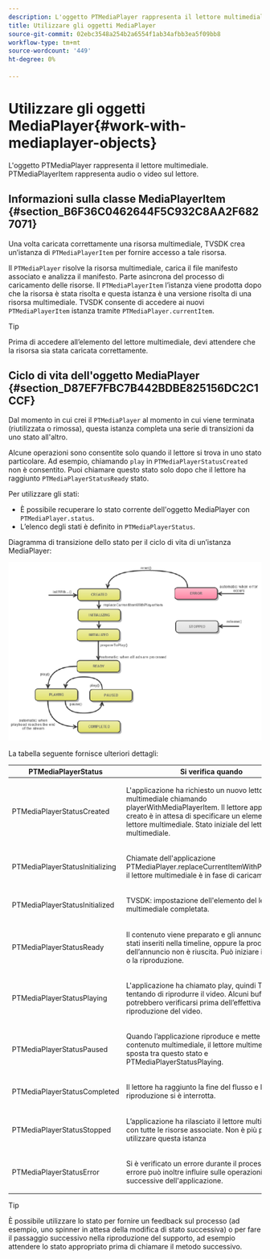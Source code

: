 ```yaml
---
description: L'oggetto PTMediaPlayer rappresenta il lettore multimediale. PTMediaPlayerItem rappresenta audio o video sul lettore.
title: Utilizzare gli oggetti MediaPlayer
source-git-commit: 02ebc3548a254b2a6554f1ab34afbb3ea5f09bb8
workflow-type: tm+mt
source-wordcount: '449'
ht-degree: 0%

---
```


# Utilizzare gli oggetti MediaPlayer{#work-with-mediaplayer-objects}

L&#39;oggetto PTMediaPlayer rappresenta il lettore multimediale. PTMediaPlayerItem rappresenta audio o video sul lettore.

## Informazioni sulla classe MediaPlayerItem {#section_B6F36C0462644F5C932C8AA2F6827071}

Una volta caricata correttamente una risorsa multimediale, TVSDK crea un’istanza di `PTMediaPlayerItem` per fornire accesso a tale risorsa.

Il `PTMediaPlayer` risolve la risorsa multimediale, carica il file manifesto associato e analizza il manifesto. Parte asincrona del processo di caricamento delle risorse. Il `PTMediaPlayerItem` l’istanza viene prodotta dopo che la risorsa è stata risolta e questa istanza è una versione risolta di una risorsa multimediale. TVSDK consente di accedere ai nuovi `PTMediaPlayerItem` istanza tramite `PTMediaPlayer.currentItem`.

>[!TIP]
>
>Prima di accedere all’elemento del lettore multimediale, devi attendere che la risorsa sia stata caricata correttamente.

## Ciclo di vita dell&#39;oggetto MediaPlayer {#section_D87EF7FBC7B442BDBE825156DC2C1CCF}

Dal momento in cui crei il `PTMediaPlayer` al momento in cui viene terminata (riutilizzata o rimossa), questa istanza completa una serie di transizioni da uno stato all&#39;altro.

Alcune operazioni sono consentite solo quando il lettore si trova in uno stato particolare. Ad esempio, chiamando `play` in `PTMediaPlayerStatusCreated` non è consentito. Puoi chiamare questo stato solo dopo che il lettore ha raggiunto `PTMediaPlayerStatusReady` stato.

Per utilizzare gli stati:

* È possibile recuperare lo stato corrente dell&#39;oggetto MediaPlayer con `PTMediaPlayer.status`.
* L’elenco degli stati è definito in `PTMediaPlayerStatus`.

Diagramma di transizione dello stato per il ciclo di vita di un’istanza MediaPlayer:
<!--<a id="fig_1C55DE3F186F4B36AFFDCDE90379534C"></a>-->

![](assets/player-state-transitions-diagram-ios2_web.png)

La tabella seguente fornisce ulteriori dettagli:

<table id="table_426F0093E4214EA88CD72A7796B58DFD"> 
 <thead> 
  <tr> 
   <th colname="col1" class="entry"> PTMediaPlayerStatus </th> 
   <th colname="col2" class="entry"> Si verifica quando </th> 
  </tr> 
 </thead>
 <tbody> 
  <tr> 
   <td colname="col1"> <p><span class="codeph"> PTMediaPlayerStatusCreated</span> </p> </td> 
   <td colname="col2"> <p>L'applicazione ha richiesto un nuovo lettore multimediale chiamando <span class="codeph"> playerWithMediaPlayerItem</span>. Il lettore appena creato è in attesa di specificare un elemento del lettore multimediale. Stato iniziale del lettore multimediale. </p> </td> 
  </tr> 
  <tr> 
   <td colname="col1"> <p> <span class="codeph"> PTMediaPlayerStatusInitializing</span> </p> </td> 
   <td colname="col2"> <p>Chiamate dell'applicazione <span class="codeph"> PTMediaPlayer.replaceCurrentItemWithPlayerItem</span>e il lettore multimediale è in fase di caricamento. </p> </td> 
  </tr> 
  <tr> 
   <td colname="col1"> <p><span class="codeph"> PTMediaPlayerStatusInitialized</span> </p> </td> 
   <td colname="col2"> <p>TVSDK: impostazione dell'elemento del lettore multimediale completata. </p> </td> 
  </tr> 
  <tr> 
   <td colname="col1"> <p> <span class="codeph"> PTMediaPlayerStatusReady</span> </p> </td> 
   <td colname="col2"> <p>Il contenuto viene preparato e gli annunci sono stati inseriti nella timeline, oppure la procedura dell’annuncio non è riuscita. Può iniziare il buffering o la riproduzione. </p> </td> 
  </tr> 
  <tr> 
   <td colname="col1"> <p><span class="codeph"> PTMediaPlayerStatusPlaying</span> </p> </td> 
   <td colname="col2"> <p>L'applicazione ha chiamato <span class="codeph"> play</span>, quindi TVSDK sta tentando di riprodurre il video. Alcuni buffering potrebbero verificarsi prima dell’effettiva riproduzione del video. </p> </td> 
  </tr> 
  <tr> 
   <td colname="col1"> <p><span class="codeph"> PTMediaPlayerStatusPaused</span> </p> </td> 
   <td colname="col2"> <p>Quando l’applicazione riproduce e mette in pausa il contenuto multimediale, il lettore multimediale si sposta tra questo stato e <span class="codeph"> PTMediaPlayerStatusPlaying</span>. </p> </td> 
  </tr> 
  <tr> 
   <td colname="col1"> <p><span class="codeph"> PTMediaPlayerStatusCompleted</span> </p> </td> 
   <td colname="col2"> <p>Il lettore ha raggiunto la fine del flusso e la riproduzione si è interrotta. </p> </td> 
  </tr> 
  <tr> 
   <td colname="col1"> <p><span class="codeph"> PTMediaPlayerStatusStopped</span> </p> </td> 
   <td colname="col2"> <p>L’applicazione ha rilasciato il lettore multimediale, con tutte le risorse associate. Non è più possibile utilizzare questa istanza </p> </td> 
  </tr> 
  <tr> 
   <td colname="col1"> <p><span class="codeph"> PTMediaPlayerStatusError</span> </p> </td> 
   <td colname="col2"> <p>Si è verificato un errore durante il processo. Un errore può inoltre influire sulle operazioni successive dell'applicazione. </p> </td> 
  </tr> 
 </tbody> 
</table>

>[!TIP]
>
>È possibile utilizzare lo stato per fornire un feedback sul processo (ad esempio, uno spinner in attesa della modifica di stato successiva) o per fare il passaggio successivo nella riproduzione del supporto, ad esempio attendere lo stato appropriato prima di chiamare il metodo successivo.
